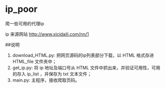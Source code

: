 # ip_poor
爬一些可用的代理ip

ip 来源网站 http://www.xicidaili.com/nn/1

##说明
1. download_HTML.py: 把网页源码的ip列表部分下载，以 HTML 格式存进 HTML_file 文件夹中；
2. get_ip.py: 将 ip 地址及端口号从 HTML 文件中抓出来，并验证可用性，可用的存入 ip_list ，并保存为 txt 文本文件；
3. main.py: 主程序，接收爬取页码。
